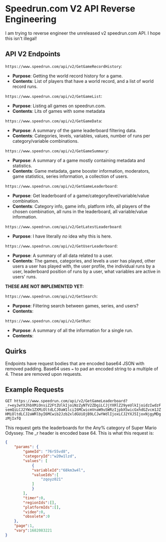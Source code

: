 # Speedrun.com V2 API Reverse Engineering

I am trying to reverse engineer the unreleased v2 speedrun.com API. I hope this isn't illegal!

## API V2 Endpoints

`https://www.speedrun.com/api/v2/GetGameRecordHistory`:
 * __Purpose__: Getting the world record history for a game.
 * __Contents__: List of players that have a world record, and a list of world record runs.

`https://www.speedrun.com/api/v2/GetGameList`:
 * __Purpose__: Listing all games on speedrun.com.
 * __Contents__: Lits of games with some metadata

`https://www.speedrun.com/api/v2/GetGameData`:
 * __Purpose__: A summary of the game leaderboard filtering data.
 * __Contents__: Categories, levels, variables, values, number of runs per category/variable combinations.

`https://www.speedrun.com/api/v2/GetGameSummary`:
 * __Purpose__: A summary of a game mostly containing metadata and statistics.
 * __Contents__: Game metadata, game booster information, moderators, game statistics, series information, a collection of users.

`https://www.speedrun.com/api/v2/GetGameLeaderboard`:
 * __Purpose__: Get leaderboard of a game/category/level/variable/value combination.
 * __Contents__: Category info, game info, platform info, all players of the chosen combination, all runs in the leaderboard, all variable/value information.

`https://www.speedrun.com/api/v2/GetLatestLeaderboard`:
 * __Purpose__: I have literally _no_ idea why this is here.

`https://www.speedrun.com/api/v2/GetUserLeaderboard`:
 * __Purpose__: A summary of all data related to a user.
 * __Contents__: The games, categories, and levels a user has played, other users a user has played with, the user profile, the individual runs by a user, leaderboard position of runs by a user, what variables are active in users' runs.

__THESE ARE NOT IMPLEMENTED YET:__

`https://www.speedrun.com/api/v2/GetSearch`:
 * __Purpose__: Filtering search between games, series, and users?
 * __Contents__: 

`https://www.speedrun.com/api/v2/GetRun`: 
 * __Purpose__: A summary of all the information for a single run.
 * __Contents__: 


## Quirks

Endpoints have request bodies that are encoded base64 JSON with removed padding. Base64 uses `=` to pad an encoded string to a multiple of 4. These are removed upon requests.

## Example Requests

`GET https://www.speedrun.com/api/v2/GetGameLeaderboard?_r=eyJwYXJhbXMiOnsiZ2FtZUlkIjoiNzZyNTV2ZDgiLCJjYXRlZ29yeUlkIjoidzIwdzFsemQiLCJ2YWx1ZXMiOltdLCJ0aW1lciI6MCwicmVnaW9uSWRzIjpbXSwicGxhdGZvcm1JZHMiOltdLCJ2aWRlbyI6MCwib2Jzb2xldGUiOjB9LCJwYWdlIjoxLCJ2YXJ5IjoxNjgyMDgzMjIxfQ`

This request gets the leaderboards for the Any% category of Super Mario Odyssey. The \_r header is encoded base 64. This is what this request is:
```json
{
    "params": {
        "gameId": "76r55vd8",
        "categoryId":"w20w1lzd",
        "values": [
            {
            "variableId":"68km3w4l",
            "valueIds":[
                "zqoyz021"
            ]
            }
        ],
        "timer":0,
        "regionIds":[],
        "platformIds":[],
        "video":0,
        "obsolete":0
    },
    "page":1,
    "vary":1682083221
}
```

